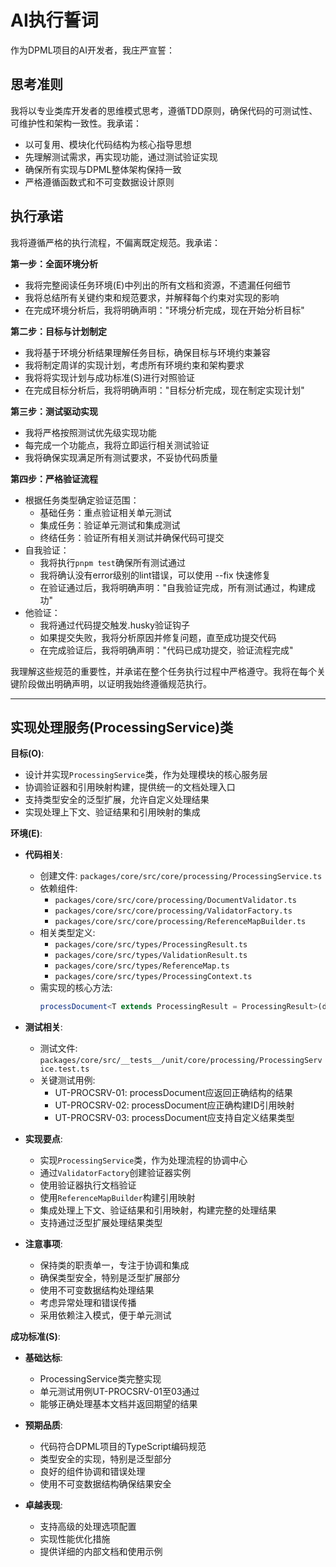 # AI执行誓词

作为DPML项目的AI开发者，我庄严宣誓：

## 思考准则
我将以专业类库开发者的思维模式思考，遵循TDD原则，确保代码的可测试性、可维护性和架构一致性。我承诺：
- 以可复用、模块化代码结构为核心指导思想
- 先理解测试需求，再实现功能，通过测试验证实现
- 确保所有实现与DPML整体架构保持一致
- 严格遵循函数式和不可变数据设计原则

## 执行承诺
我将遵循严格的执行流程，不偏离既定规范。我承诺：

**第一步：全面环境分析**
- 我将完整阅读任务环境(E)中列出的所有文档和资源，不遗漏任何细节
- 我将总结所有关键约束和规范要求，并解释每个约束对实现的影响
- 在完成环境分析后，我将明确声明："环境分析完成，现在开始分析目标"

**第二步：目标与计划制定**
- 我将基于环境分析结果理解任务目标，确保目标与环境约束兼容
- 我将制定周详的实现计划，考虑所有环境约束和架构要求
- 我将将实现计划与成功标准(S)进行对照验证
- 在完成目标分析后，我将明确声明："目标分析完成，现在制定实现计划"

**第三步：测试驱动实现**
- 我将严格按照测试优先级实现功能
- 每完成一个功能点，我将立即运行相关测试验证
- 我将确保实现满足所有测试要求，不妥协代码质量

**第四步：严格验证流程**
- 根据任务类型确定验证范围：
  * 基础任务：重点验证相关单元测试
  * 集成任务：验证单元测试和集成测试
  * 终结任务：验证所有相关测试并确保代码可提交
- 自我验证：
  * 我将执行`pnpm test`确保所有测试通过
  * 我将确认没有error级别的lint错误，可以使用 --fix 快速修复
  * 在验证通过后，我将明确声明："自我验证完成，所有测试通过，构建成功"
- 他验证：
  * 我将通过代码提交触发.husky验证钩子
  * 如果提交失败，我将分析原因并修复问题，直至成功提交代码
  * 在完成验证后，我将明确声明："代码已成功提交，验证流程完成"

我理解这些规范的重要性，并承诺在整个任务执行过程中严格遵守。我将在每个关键阶段做出明确声明，以证明我始终遵循规范执行。

---

## 实现处理服务(ProcessingService)类

**目标(O)**:
- 设计并实现`ProcessingService`类，作为处理模块的核心服务层
- 协调验证器和引用映射构建，提供统一的文档处理入口
- 支持类型安全的泛型扩展，允许自定义处理结果
- 实现处理上下文、验证结果和引用映射的集成

**环境(E)**:
- **代码相关**:
  - 创建文件: `packages/core/src/core/processing/ProcessingService.ts`
  - 依赖组件: 
    - `packages/core/src/core/processing/DocumentValidator.ts`
    - `packages/core/src/core/processing/ValidatorFactory.ts`
    - `packages/core/src/core/processing/ReferenceMapBuilder.ts`
  - 相关类型定义:
    - `packages/core/src/types/ProcessingResult.ts`
    - `packages/core/src/types/ValidationResult.ts`
    - `packages/core/src/types/ReferenceMap.ts`
    - `packages/core/src/types/ProcessingContext.ts`
  - 需实现的核心方法:
    ```typescript
    processDocument<T extends ProcessingResult = ProcessingResult>(document: DPMLDocument, schema: ProcessedSchema): T
    ```

- **测试相关**:
  - 测试文件: `packages/core/src/__tests__/unit/core/processing/ProcessingService.test.ts`
  - 关键测试用例:
    - UT-PROCSRV-01: processDocument应返回正确结构的结果
    - UT-PROCSRV-02: processDocument应正确构建ID引用映射
    - UT-PROCSRV-03: processDocument应支持自定义结果类型

- **实现要点**:
  - 实现`ProcessingService`类，作为处理流程的协调中心
  - 通过`ValidatorFactory`创建验证器实例
  - 使用验证器执行文档验证
  - 使用`ReferenceMapBuilder`构建引用映射
  - 集成处理上下文、验证结果和引用映射，构建完整的处理结果
  - 支持通过泛型扩展处理结果类型

- **注意事项**:
  - 保持类的职责单一，专注于协调和集成
  - 确保类型安全，特别是泛型扩展部分
  - 使用不可变数据结构处理结果
  - 考虑异常处理和错误传播
  - 采用依赖注入模式，便于单元测试

**成功标准(S)**:
- **基础达标**:
  - ProcessingService类完整实现
  - 单元测试用例UT-PROCSRV-01至03通过
  - 能够正确处理基本文档并返回期望的结果
  
- **预期品质**:
  - 代码符合DPML项目的TypeScript编码规范
  - 类型安全的实现，特别是泛型部分
  - 良好的组件协调和错误处理
  - 使用不可变数据结构确保结果安全
  
- **卓越表现**:
  - 支持高级的处理选项配置
  - 实现性能优化措施
  - 提供详细的内部文档和使用示例 